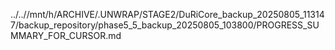 ../..//mnt/h/ARCHIVE/.UNWRAP/STAGE2/DuRiCore_backup_20250805_113147/backup_repository/phase5_5_backup_20250805_103800/PROGRESS_SUMMARY_FOR_CURSOR.md